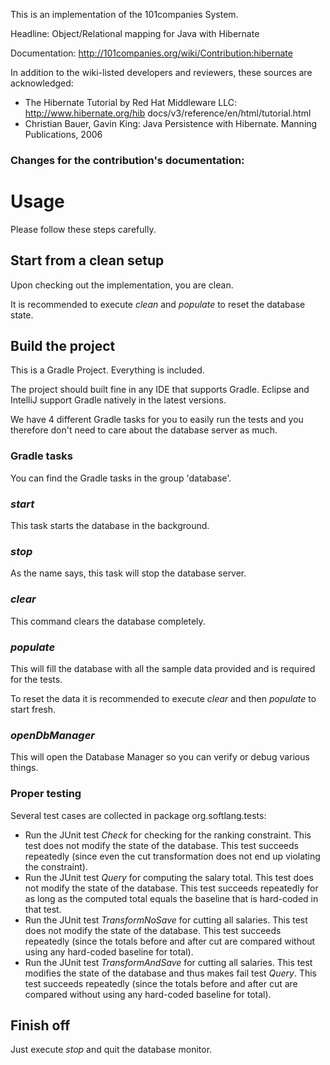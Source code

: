 This is an implementation of the 101companies System.

Headline: Object/Relational mapping for Java with Hibernate

Documentation: http://101companies.org/wiki/Contribution:hibernate

In addition to the wiki-listed developers and reviewers, these sources are acknowledged: 

* The Hibernate Tutorial by Red Hat Middleware LLC: http://www.hibernate.org/hib docs/v3/reference/en/html/tutorial.html
* Christian Bauer, Gavin King: Java Persistence with Hibernate. Manning Publications, 2006

### Changes for the contribution's documentation:

# Usage
Please follow these steps carefully.

## Start from a clean setup
Upon checking out the implementation, you are clean.

It is recommended to execute *clean* and *populate* to reset the database state.

## Build the project
This is a Gradle Project.
Everything is included.

The project should built fine in any IDE that supports Gradle.
Eclipse and IntelliJ support Gradle natively in the latest versions.

We have 4 different Gradle tasks for you to easily run the tests and you therefore don't need to care about the database server as much.

### Gradle tasks

You can find the Gradle tasks in the group 'database'.

### *start*
This task starts the database in the background.

### *stop*
As the name says, this task will stop the database server.

### *clear*
This command clears the database completely.

### *populate*
This will fill the database with all the sample data provided and is required for the tests.

To reset the data it is recommended to execute *clear* and then *populate* to start fresh.

### *openDbManager*
This will open the Database Manager so you can verify or debug various things.

### Proper testing
Several test cases are collected in package org.softlang.tests:

* Run the JUnit test *Check* for checking for the ranking constraint. This test does not modify the state of the database. This test succeeds repeatedly (since even the cut transformation does not end up violating the constraint).
* Run the JUnit test *Query* for computing the salary total. This test does not modify the state of the database. This test succeeds repeatedly for as long as the computed total equals the baseline that is hard-coded in that test.
* Run the JUnit test *TransformNoSave* for cutting all salaries. This test does not modify the state of the database. This test succeeds repeatedly (since the totals before and after cut are compared without using any hard-coded baseline for total).
* Run the JUnit test *TransformAndSave* for cutting all salaries. This test modifies the state of the database and thus makes fail test *Query*. This test succeeds repeatedly (since the totals before and after cut are compared without using any hard-coded baseline for total).

## Finish off
Just execute *stop* and quit the database monitor.


